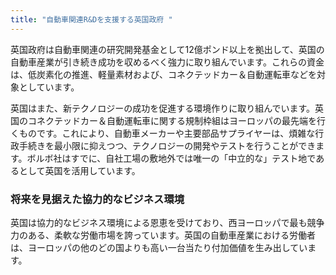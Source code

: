 ```yaml
---
title: "自動車関連R&Dを支援する英国政府 "
---
```

英国政府は自動車関連の研究開発基金として12億ポンド以上を拠出して、英国の自動車産業が引き続き成功を収めるべく強力に取り組んでいます。これらの資金は、低炭素化の推進、軽量素材および、コネクテッドカー＆自動運転車などを対象としています。

英国はまた、新テクノロジーの成功を促進する環境作りに取り組んでいます。英国のコネクテッドカー＆自動運転車に関する規制枠組はヨーロッパの最先端を行くものです。これにより、自動車メーカーや主要部品サプライヤーは、煩雑な行政手続きを最小限に抑えつつ、テクノロジーの開発やテストを行うことができます。ボルボ社はすでに、自社工場の敷地外では唯一の「中立的な」テスト地であるとして英国を活用しています。

### 将来を見据えた協力的なビジネス環境

英国は協力的なビジネス環境による恩恵を受けており、西ヨーロッパで最も競争力のある、柔軟な労働市場を誇っています。英国の自動車産業における労働者は、ヨーロッパの他のどの国よりも高い一台当たり付加価値を生み出しています。
